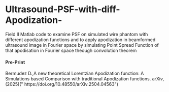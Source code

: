# Ultrasound-PSF-with-diff-Apodization-
Field II Matlab code to examine PSF on simulated wire phantom with different apodization functions and to apply apodization in beamformed ultrasound image in Fourier space by simulating Point Spread Function of that 
apodisation in Fourier space theough convolution theorem

 <h4> Pre-Print  </h4>
 Bermudez D.,A new theoretical Lorentzian Apodization function: A Simulations based Comparison with traditional Apodization functions. arXiv, (2025)(" 	
https://doi.org/10.48550/arXiv.2504.04563")

